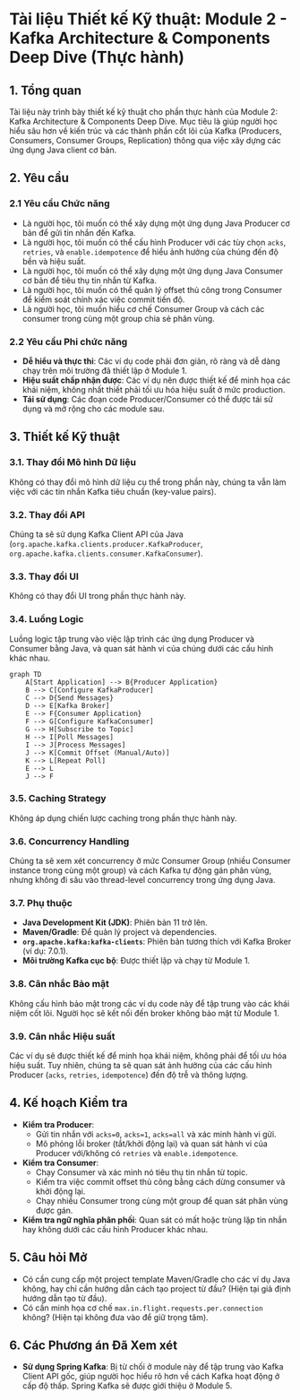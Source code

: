 # Tài liệu Thiết kế Kỹ thuật: Module 2 - Kafka Architecture & Components Deep Dive (Thực hành)

## 1. Tổng quan

Tài liệu này trình bày thiết kế kỹ thuật cho phần thực hành của Module 2: Kafka Architecture & Components Deep Dive. Mục tiêu là giúp người học hiểu sâu hơn về kiến trúc và các thành phần cốt lõi của Kafka (Producers, Consumers, Consumer Groups, Replication) thông qua việc xây dựng các ứng dụng Java client cơ bản.

## 2. Yêu cầu

### 2.1 Yêu cầu Chức năng

*   Là người học, tôi muốn có thể xây dựng một ứng dụng Java Producer cơ bản để gửi tin nhắn đến Kafka.
*   Là người học, tôi muốn có thể cấu hình Producer với các tùy chọn `acks`, `retries`, và `enable.idempotence` để hiểu ảnh hưởng của chúng đến độ bền và hiệu suất.
*   Là người học, tôi muốn có thể xây dựng một ứng dụng Java Consumer cơ bản để tiêu thụ tin nhắn từ Kafka.
*   Là người học, tôi muốn có thể quản lý offset thủ công trong Consumer để kiểm soát chính xác việc commit tiến độ.
*   Là người học, tôi muốn hiểu cơ chế Consumer Group và cách các consumer trong cùng một group chia sẻ phân vùng.

### 2.2 Yêu cầu Phi chức năng

*   **Dễ hiểu và thực thi**: Các ví dụ code phải đơn giản, rõ ràng và dễ dàng chạy trên môi trường đã thiết lập ở Module 1.
*   **Hiệu suất chấp nhận được**: Các ví dụ nên được thiết kế để minh họa các khái niệm, không nhất thiết phải tối ưu hóa hiệu suất ở mức production.
*   **Tái sử dụng**: Các đoạn code Producer/Consumer có thể được tái sử dụng và mở rộng cho các module sau.

## 3. Thiết kế Kỹ thuật

### 3.1. Thay đổi Mô hình Dữ liệu

Không có thay đổi mô hình dữ liệu cụ thể trong phần này, chúng ta vẫn làm việc với các tin nhắn Kafka tiêu chuẩn (key-value pairs).

### 3.2. Thay đổi API

Chúng ta sẽ sử dụng Kafka Client API của Java (`org.apache.kafka.clients.producer.KafkaProducer`, `org.apache.kafka.clients.consumer.KafkaConsumer`).

### 3.3. Thay đổi UI
Không có thay đổi UI trong phần thực hành này.

### 3.4. Luồng Logic

Luồng logic tập trung vào việc lập trình các ứng dụng Producer và Consumer bằng Java, và quan sát hành vi của chúng dưới các cấu hình khác nhau.

```mermaid
graph TD
    A[Start Application] --> B{Producer Application}
    B --> C[Configure KafkaProducer]
    C --> D{Send Messages}
    D --> E[Kafka Broker]
    E --> F{Consumer Application}
    F --> G[Configure KafkaConsumer]
    G --> H[Subscribe to Topic]
    H --> I[Poll Messages]
    I --> J[Process Messages]
    J --> K[Commit Offset (Manual/Auto)]
    K --> L[Repeat Poll]
    E --> L
    J --> F
```

### 3.5. Caching Strategy

Không áp dụng chiến lược caching trong phần thực hành này.

### 3.6. Concurrency Handling

Chúng ta sẽ xem xét concurrency ở mức Consumer Group (nhiều Consumer instance trong cùng một group) và cách Kafka tự động gán phân vùng, nhưng không đi sâu vào thread-level concurrency trong ứng dụng Java.

### 3.7. Phụ thuộc

*   **Java Development Kit (JDK)**: Phiên bản 11 trở lên.
*   **Maven/Gradle**: Để quản lý project và dependencies.
*   **`org.apache.kafka:kafka-clients`**: Phiên bản tương thích với Kafka Broker (ví dụ: 7.0.1).
*   **Môi trường Kafka cục bộ**: Được thiết lập và chạy từ Module 1.

### 3.8. Cân nhắc Bảo mật

Không cấu hình bảo mật trong các ví dụ code này để tập trung vào các khái niệm cốt lõi. Người học sẽ kết nối đến broker không bảo mật từ Module 1.

### 3.9. Cân nhắc Hiệu suất
Các ví dụ sẽ được thiết kế để minh họa khái niệm, không phải để tối ưu hóa hiệu suất. Tuy nhiên, chúng ta sẽ quan sát ảnh hưởng của các cấu hình Producer (`acks`, `retries`, `idempotence`) đến độ trễ và thông lượng.

## 4. Kế hoạch Kiểm tra

*   **Kiểm tra Producer**:
    *   Gửi tin nhắn với `acks=0`, `acks=1`, `acks=all` và xác minh hành vi gửi.
    *   Mô phỏng lỗi broker (tắt/khởi động lại) và quan sát hành vi của Producer với/không có `retries` và `enable.idempotence`.
*   **Kiểm tra Consumer**:
    *   Chạy Consumer và xác minh nó tiêu thụ tin nhắn từ topic.
    *   Kiểm tra việc commit offset thủ công bằng cách dừng consumer và khởi động lại.
    *   Chạy nhiều Consumer trong cùng một group để quan sát phân vùng được gán.
*   **Kiểm tra ngữ nghĩa phân phối**: Quan sát có mất hoặc trùng lặp tin nhắn hay không dưới các cấu hình Producer khác nhau.

## 5. Câu hỏi Mở

*   Có cần cung cấp một project template Maven/Gradle cho các ví dụ Java không, hay chỉ cần hướng dẫn cách tạo project từ đầu? (Hiện tại giả định hướng dẫn tạo từ đầu).
*   Có cần minh họa cơ chế `max.in.flight.requests.per.connection` không? (Hiện tại không đưa vào để giữ trọng tâm).

## 6. Các Phương án Đã Xem xét

*   **Sử dụng Spring Kafka**: Bị từ chối ở module này để tập trung vào Kafka Client API gốc, giúp người học hiểu rõ hơn về cách Kafka hoạt động ở cấp độ thấp. Spring Kafka sẽ được giới thiệu ở Module 5.